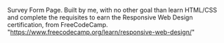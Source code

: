 Survey Form Page. Built by me, with no other goal than learn HTML/CSS and complete the requisites to earn the Responsive Web Design certification, from FreeCodeCamp.
"https://www.freecodecamp.org/learn/responsive-web-design/"
